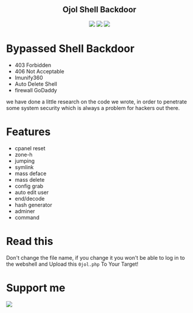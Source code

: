 <h2 align="center">Ojol Shell Backdoor </h2>

<p align="center">
	<img src="https://img.shields.io/badge/PHP-8.3.0-blue">
	<img src="https://img.shields.io/badge/LICENSE-MIT-lime">
 	<img src="https://img.shields.io/badge/Version-1.2.0-darkred">

</p>  

# Bypassed Shell Backdoor 
* 403 Forbidden
* 406 Not Acceptable
* Imunify360
* Auto Delete Shell
* firewall GoDaddy

we have done a little research on the code we wrote, in order to penetrate some system security which is always a problem for hackers out there.

# Features
* cpanel reset
* zone-h
* jumping
* symlink
* mass deface
* mass delete
* config grab
* auto edit user
* end/decode
* hash generator
* adminer
* command

# Read this
Don't change the file name, if you change it you won't be able to log in to the webshell and Upload this `0jol.php` To Your Target!

# Support me
<a href="https://www.buymeacoffee.com/OJOLCYBERARMY"><img src="https://img.buymeacoffee.com/button-api/?text=Buy me a coffee&emoji=☕&slug=OJOLCYBERARMY&button_colour=FFDD00&font_colour=000000&font_family=Comic&outline_colour=000000&coffee_colour=ffffff" /></a>
